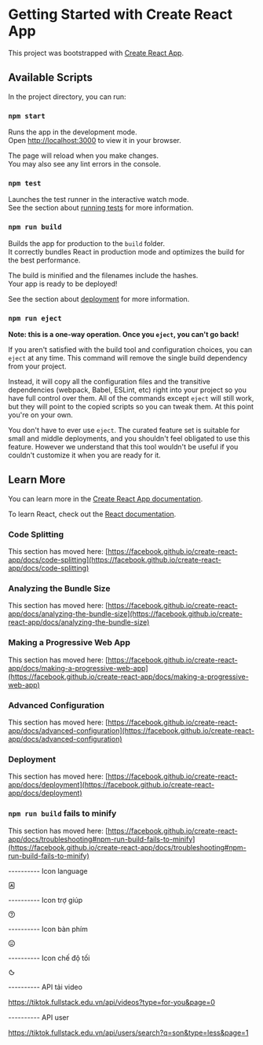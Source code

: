 # Getting Started with Create React App

This project was bootstrapped with [Create React App](https://github.com/facebook/create-react-app).

## Available Scripts

In the project directory, you can run:

### `npm start`

Runs the app in the development mode.\
Open [http://localhost:3000](http://localhost:3000) to view it in your browser.

The page will reload when you make changes.\
You may also see any lint errors in the console.

### `npm test`

Launches the test runner in the interactive watch mode.\
See the section about [running tests](https://facebook.github.io/create-react-app/docs/running-tests) for more information.

### `npm run build`

Builds the app for production to the `build` folder.\
It correctly bundles React in production mode and optimizes the build for the best performance.

The build is minified and the filenames include the hashes.\
Your app is ready to be deployed!

See the section about [deployment](https://facebook.github.io/create-react-app/docs/deployment) for more information.

### `npm run eject`

**Note: this is a one-way operation. Once you `eject`, you can't go back!**

If you aren't satisfied with the build tool and configuration choices, you can `eject` at any time. This command will remove the single build dependency from your project.

Instead, it will copy all the configuration files and the transitive dependencies (webpack, Babel, ESLint, etc) right into your project so you have full control over them. All of the commands except `eject` will still work, but they will point to the copied scripts so you can tweak them. At this point you're on your own.

You don't have to ever use `eject`. The curated feature set is suitable for small and middle deployments, and you shouldn't feel obligated to use this feature. However we understand that this tool wouldn't be useful if you couldn't customize it when you are ready for it.

## Learn More

You can learn more in the [Create React App documentation](https://facebook.github.io/create-react-app/docs/getting-started).

To learn React, check out the [React documentation](https://reactjs.org/).

### Code Splitting

This section has moved here: [https://facebook.github.io/create-react-app/docs/code-splitting](https://facebook.github.io/create-react-app/docs/code-splitting)

### Analyzing the Bundle Size

This section has moved here: [https://facebook.github.io/create-react-app/docs/analyzing-the-bundle-size](https://facebook.github.io/create-react-app/docs/analyzing-the-bundle-size)

### Making a Progressive Web App

This section has moved here: [https://facebook.github.io/create-react-app/docs/making-a-progressive-web-app](https://facebook.github.io/create-react-app/docs/making-a-progressive-web-app)

### Advanced Configuration

This section has moved here: [https://facebook.github.io/create-react-app/docs/advanced-configuration](https://facebook.github.io/create-react-app/docs/advanced-configuration)

### Deployment

This section has moved here: [https://facebook.github.io/create-react-app/docs/deployment](https://facebook.github.io/create-react-app/docs/deployment)

### `npm run build` fails to minify

This section has moved here: [https://facebook.github.io/create-react-app/docs/troubleshooting#npm-run-build-fails-to-minify](https://facebook.github.io/create-react-app/docs/troubleshooting#npm-run-build-fails-to-minify)

---------- Icon language

<span class="Button_icon__+4aRu menuPopper_icon-menu-item__cMi2K"><i style="line-height: 0;"><svg width="1em" height="1em" viewBox="0 0 48 48" fill="currentColor" xmlns="http://www.w3.org/2000/svg"><path fill-rule="evenodd" clip-rule="evenodd" d="M11 2C7.68629 2 5 4.68629 5 8V40C5 43.3137 7.68629 46 11 46H37C40.3137 46 43 43.3137 43 40V8C43 4.68629 40.3137 2 37 2H11ZM9 8C9 6.89543 9.89543 6 11 6H37C38.1046 6 39 6.89543 39 8V40C39 41.1046 38.1046 42 37 42H11C9.89543 42 9 41.1046 9 40V8ZM26.063 14.1175C25.7306 13.4415 25.0465 13.0096 24.2933 13.0002C23.54 12.9907 22.8453 13.4054 22.4961 14.0729L15.6945 27.0746L12.4672 33.1814C12.2092 33.6697 12.3958 34.2747 12.8841 34.5328L14.6524 35.4672C15.1407 35.7253 15.7457 35.5386 16.0038 35.0503L18.6718 30.0017H29.4421L32.0324 35.0274C32.2854 35.5183 32.8885 35.7112 33.3794 35.4581L35.1572 34.5419C35.6481 34.2888 35.8409 33.6858 35.5879 33.1948L32.4477 27.1022L26.063 14.1175ZM27.4492 26.0017H20.77L24.213 19.4202L27.4492 26.0017Z"></path></svg></i></span>

---------- Icon trợ giúp

<span class="Button_icon__+4aRu menuPopper_icon-menu-item__cMi2K"><i style="line-height: 0;"><svg width="1em" height="1em" viewBox="0 0 48 48" fill="currentColor" xmlns="http://www.w3.org/2000/svg"><path fill-rule="evenodd" clip-rule="evenodd" d="M24 6C14.0589 6 6 14.0589 6 24C6 33.9411 14.0589 42 24 42C33.9411 42 42 33.9411 42 24C42 14.0589 33.9411 6 24 6ZM2 24C2 11.8497 11.8497 2 24 2C36.1503 2 46 11.8497 46 24C46 36.1503 36.1503 46 24 46C11.8497 46 2 36.1503 2 24ZM24.0909 15C22.172 15 20.3433 16.2292 19.2617 18.61C19.0332 19.1128 18.4726 19.4 17.9487 19.2253L16.0513 18.5929C15.5274 18.4182 15.2406 17.8497 15.4542 17.3405C16.9801 13.7031 20.0581 11 24.0909 11C28.459 11 32 14.541 32 18.9091C32 21.2138 30.7884 23.4606 29.2167 25.074C27.8157 26.5121 25.5807 27.702 22.9988 27.9518C22.4491 28.0049 22.0001 27.5523 22.0001 27V25C22.0001 24.4477 22.4504 24.0057 22.9955 23.9167C24.2296 23.7153 25.5034 23.1533 26.3515 22.2828C27.4389 21.1666 28 19.8679 28 18.9091C28 16.7502 26.2498 15 24.0909 15ZM24 36C22.3431 36 21 34.6569 21 33C21 31.3431 22.3431 30 24 30C25.6569 30 27 31.3431 27 33C27 34.6569 25.6569 36 24 36Z"></path></svg></i></span>

---------- Icon bàn phím

<span class="Button_icon__+4aRu menuPopper_icon-menu-item__cMi2K"><i style="line-height: 0;"><svg width="1em" height="1em" viewBox="0 0 48 48" fill="currentColor" xmlns="http://www.w3.org/2000/svg"><path fill-rule="evenodd" clip-rule="evenodd" d="M6 24C6 14.0589 14.0589 6 24 6C33.9411 6 42 14.0589 42 24C42 33.9411 33.9411 42 24 42C14.0589 42 6 33.9411 6 24ZM24 2C11.8497 2 2 11.8497 2 24C2 36.1503 11.8497 46 24 46C36.1503 46 46 36.1503 46 24C46 11.8497 36.1503 2 24 2ZM15 14C14.4477 14 14 14.4477 14 15V17C14 17.5523 14.4477 18 15 18H17C17.5523 18 18 17.5523 18 17V15C18 14.4477 17.5523 14 17 14H15ZM14 31C14 30.4477 14.4477 30 15 30H33C33.5523 30 34 30.4477 34 31V33C34 33.5523 33.5523 34 33 34H15C14.4477 34 14 33.5523 14 33V31ZM15 22C14.4477 22 14 22.4477 14 23V25C14 25.5523 14.4477 26 15 26H17C17.5523 26 18 25.5523 18 25V23C18 22.4477 17.5523 22 17 22H15ZM22 15C22 14.4477 22.4477 14 23 14H25C25.5523 14 26 14.4477 26 15V17C26 17.5523 25.5523 18 25 18H23C22.4477 18 22 17.5523 22 17V15ZM23 22C22.4477 22 22 22.4477 22 23V25C22 25.5523 22.4477 26 23 26H25C25.5523 26 26 25.5523 26 25V23C26 22.4477 25.5523 22 25 22H23ZM30 15C30 14.4477 30.4477 14 31 14H33C33.5523 14 34 14.4477 34 15V17C34 17.5523 33.5523 18 33 18H31C30.4477 18 30 17.5523 30 17V15ZM31 22C30.4477 22 30 22.4477 30 23V25C30 25.5523 30.4477 26 31 26H33C33.5523 26 34 25.5523 34 25V23C34 22.4477 33.5523 22 33 22H31Z"></path></svg></i></span>

---------- Icon chế độ tối

<span class="Button_icon__+4aRu menuPopper_icon-menu-item__cMi2K"><i style="line-height: 0;"><svg width="1em" height="1em" viewBox="0 0 48 48" fill="currentColor" xmlns="http://www.w3.org/2000/svg"><path fill-rule="evenodd" clip-rule="evenodd" d="M20.3019 6.38068C21.723 6.08373 22.9615 7.16986 23.009 8.50693C23.2751 16.0034 29.4377 22 37 22C37.8141 22 38.6105 21.9307 39.3839 21.7982C40.7019 21.5723 42 22.5655 42 24C42 33.9411 33.9411 42 24 42C14.0589 42 6 33.9411 6 24C6 15.3248 12.1351 8.0871 20.3019 6.38068ZM19.2223 10.8358C13.8426 12.7885 10 17.9473 10 24C10 31.732 16.268 38 24 38C31.06 38 36.8994 32.7742 37.8611 25.9797C37.5756 25.9932 37.2886 26 37 26C28.0237 26 20.5827 19.4301 19.2223 10.8358Z"></path></svg></i></span>

---------- API tải video

https://tiktok.fullstack.edu.vn/api/videos?type=for-you&page=0

---------- API user

https://tiktok.fullstack.edu.vn/api/users/search?q=son&type=less&page=1